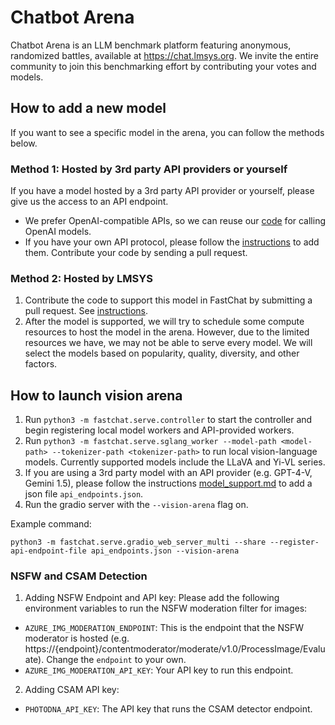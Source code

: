 # Chatbot Arena
Chatbot Arena is an LLM benchmark platform featuring anonymous, randomized battles, available at https://chat.lmsys.org.
We invite the entire community to join this benchmarking effort by contributing your votes and models.

## How to add a new model
If you want to see a specific model in the arena, you can follow the methods below.

### Method 1: Hosted by 3rd party API providers or yourself
If you have a model hosted by a 3rd party API provider or yourself, please give us the access to an API endpoint.
  - We prefer OpenAI-compatible APIs, so we can reuse our [code](https://github.com/lm-sys/FastChat/blob/main/fastchat/serve/api_provider.py) for calling OpenAI models.
  - If you have your own API protocol, please follow the [instructions](model_support.md) to add them. Contribute your code by sending a pull request.

### Method 2: Hosted by LMSYS
1. Contribute the code to support this model in FastChat by submitting a pull request. See [instructions](model_support.md).
2. After the model is supported, we will try to schedule some compute resources to host the model in the arena. However, due to the limited resources we have, we may not be able to serve every model. We will select the models based on popularity, quality, diversity, and other factors.


## How to launch vision arena

1. Run `python3 -m fastchat.serve.controller` to start the controller and begin registering local model workers and API-provided workers.
2. Run `python3 -m fastchat.serve.sglang_worker --model-path <model-path> --tokenizer-path <tokenizer-path>` to run local vision-language models. Currently supported models include the LLaVA and Yi-VL series.
3. If you are using a 3rd party model with an API provider (e.g. GPT-4-V, Gemini 1.5), please follow the instructions [model_support.md](model_support.md) to add a json file `api_endpoints.json`.
4. Run the gradio server with the `--vision-arena` flag on.

Example command:
```
python3 -m fastchat.serve.gradio_web_server_multi --share --register-api-endpoint-file api_endpoints.json --vision-arena
```

### NSFW and CSAM Detection
1. Adding NSFW Endpoint and API key: Please add the following environment variables to run the NSFW moderation filter for images: 
  - `AZURE_IMG_MODERATION_ENDPOINT`: This is the endpoint that the NSFW moderator is hosted (e.g. https://{endpoint}/contentmoderator/moderate/v1.0/ProcessImage/Evaluate). Change the `endpoint` to your own.
  - `AZURE_IMG_MODERATION_API_KEY`: Your API key to run this endpoint.
2. Adding CSAM API key:
  - `PHOTODNA_API_KEY`: The API key that runs the CSAM detector endpoint.
